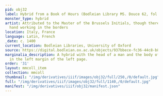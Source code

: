 ```yaml
---
pid: obj32
label: Hybrid from a Book of Hours (Bodleian Library MS. Douce 62, fol. 009v)
monster_type: hybrid
artist: Attributed to the Master of the Brussels Initials, though there is an extra
  hand working in the borders
location: Italy, France
language: Latin, French
_date: c. 1400
current_location: Bodleian Libraries, University of Oxford
source: https://digital.bodleian.ox.ac.uk/objects/937bbece-fc36-44c8-b84e-3c2821c365e3/surfaces/53c31000-2f0d-4606-bf61-f456ed966575/
marginalia_description: A hybrid with the head of a man and the body of a beast sits
  in the left margin of the left page.
order: '31'
layout: mmcoll_item
collection: mmcoll
thumbnail: "/img/derivatives/iiif/images/obj32/full/250,/0/default.jpg"
full: "/img/derivatives/iiif/images/obj32/full/1140,/0/default.jpg"
manifest: "/img/derivatives/iiif/obj32/manifest.json"
---
```

